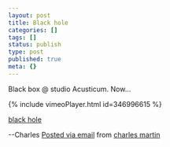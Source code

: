```yaml
---
layout: post
title: Black hole
categories: []
tags: []
status: publish
type: post
published: true
meta: {}
---
```


<!-- TODO: Fix video and image here what's going on IMG_0628.MOV now at https://vimeo.com/346996615 -->

Black box @ studio Acusticum. Now...

{% include vimeoPlayer.html id=346996615 %}

[black hole](http://blog.charlesmartin.com.au/black-hole) 
 
 
--Charles 
[Posted via email](http://posterous.com)  from 
[charles martin](http://blog.charlesmartin.com.au/black-hole)
